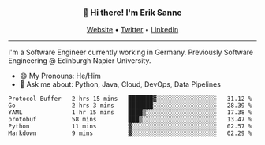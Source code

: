 <h3 align="center">👋 Hi there! I'm Erik Sanne</h3>
<p align="center">
  <a href="https://eriksanne.com">Website</a> •
  <a href="https://twitter.com/ErikKonradSanne">Twitter</a> •
  <a href="https://www.linkedin.com/in/eriksanne/">LinkedIn</a>
</p>

---
I'm a Software Engineer currently working in Germany. Previously Software Engineering @ Edinburgh Napier University.

- 😄 My Pronouns: He/Him
- 💬 Ask me about: Python, Java, Cloud, DevOps, Data Pipelines

<!--START_SECTION:waka-->

```text
Protocol Buffer   2 hrs 15 mins   ███████▓░░░░░░░░░░░░░░░░░   31.12 %
Go                2 hrs 3 mins    ███████░░░░░░░░░░░░░░░░░░   28.39 %
YAML              1 hr 15 mins    ████▒░░░░░░░░░░░░░░░░░░░░   17.38 %
protobuf          58 mins         ███▒░░░░░░░░░░░░░░░░░░░░░   13.47 %
Python            11 mins         ▓░░░░░░░░░░░░░░░░░░░░░░░░   02.57 %
Markdown          9 mins          ▓░░░░░░░░░░░░░░░░░░░░░░░░   02.29 %
```

<!--END_SECTION:waka-->
